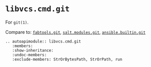# `libvcs.cmd.git`

For `git(1)`.

Compare to: [`fabtools.git`](https://fabtools.readthedocs.io/en/0.19.0/api/git.html#git-module),
[`salt.modules.git`](https://docs.saltproject.io/en/latest/ref/modules/all/salt.modules.git.html),
[`ansible.builtin.git`](https://docs.ansible.com/ansible/latest/collections/ansible/builtin/git_module.html)

```{eval-rst}
.. autoapimodule:: libvcs.cmd.git
   :members:
   :show-inheritance:
   :undoc-members:
   :exclude-members: StrOrBytesPath, StrOrPath, run
```

